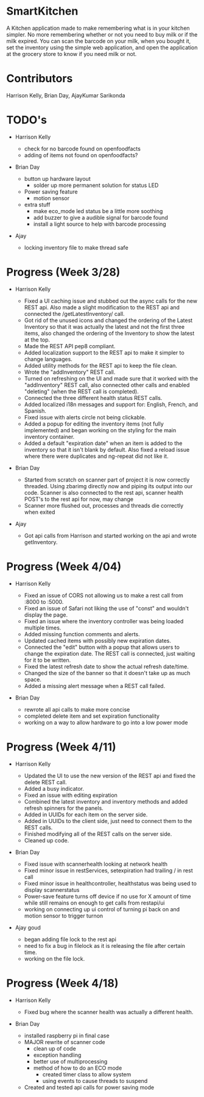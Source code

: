 # SmartKitchen
A Kitchen application made to make remembering what is in your kitchen simpler. No more remembering whether or not you need to buy
milk or if the milk expired. You can scan the barcode on your milk, when you bought it, set the inventory using the simple web application,
and open the application at the grocery store to know if you need milk or not.

# Contributors
Harrison Kelly, Brian Day, AjayKumar Sarikonda

# TODO's

* Harrison Kelly
    * check for no barcode found on openfoodfacts
    * adding of items not found on openfoodfacts?

* Brian Day
    * button up hardware layout
        * solder up more permanent solution for status LED
    * Power saving feature
        * motion sensor
    * extra stuff
        * make eco_mode led status be a little more soothing
        * add buzzer to give a audible signal for barcode found
        * install a light source to help with barcode processing
* Ajay
    * locking inventory file to make thread safe

# Progress (Week 3/28)

* Harrison Kelly
    * Fixed a UI caching issue and stubbed out the async calls for the new REST api. Also
    made a slight modification to the REST api and connected the /getLatestInventory/ call.
    * Got rid of the unused icons and changed the ordering of the Latest Inventory so that
    it was actually the latest and not the first three items, also changed the ordering of the Inventory
    to show the latest at the top.
    * Made the REST API pep8 compliant.
    * Added localization support to the REST api to make it simpler to change languages.
    * Added utility methods for the REST api to keep the file clean.
    * Wrote the "addInventory" REST call.
    * Turned on refreshing on the UI and made sure that it worked with the "addInventory" REST call, also connected
    other calls and enabled "deleting" (when the REST call is completed).
    * Connected the three different health status REST calls.
    * Added localized i18n messages and support for: English, French, and Spanish.
    * Fixed issue with alerts circle not being clickable.
    * Added a popup for editing the inventory items (not fully implemented) and began working on the styling for the main
    inventory container.
    * Added a default "expiration date" when an item is added to the inventory so that it isn't blank by default. Also fixed
    a reload issue where there were duplicates and ng-repeat did not like it.

* Brian Day
    * Started from scratch on scanner part of project it is now correctly threaded. Using zbarimg directly now
    and piping its output into our code. Scanner is also connected to the rest api, scanner health POST's to the
    rest api for now, may change
    * Scanner more flushed out, processes and threads die correctly when exited

* Ajay
    * Got api calls from Harrison and started working on the api and wrote getInventory.

# Progress (Week 4/04)

* Harrison Kelly
    * Fixed an issue of CORS not allowing us to make a rest call from :8000 to :5000.
    * Fixed an issue of Safari not liking the use of "const" and wouldn't display the page.
    * Fixed an issue where the inventory controller was being loaded multiple times.
    * Added missing function comments and alerts.
    * Updated cached items with possibly new expiration dates.
    * Connected the "edit" button with a popup that allows users to change the expiration date. The REST call is connected, just
    waiting for it to be written.
    * Fixed the latest refresh date to show the actual refresh date/time.
    * Changed the size of the banner so that it doesn't take up as much space.
    * Added a missing alert message when a REST call failed.

* Brian Day
    * rewrote all api calls to make more concise
    * completed delete item and set expiration functionality
    * working on a way to allow hardware to go into a low power mode

# Progress (Week 4/11)

* Harrison Kelly
    * Updated the UI to use the new version of the REST api and fixed the delete REST call.
    * Added a busy indicator.
    * Fixed an issue with editing expiration
    * Combined the latest inventory and inventory methods and added refresh spinners for the panels.
    * Added in UUIDs for each item on the server side.
    * Added in UUIDs to the client side, just need to connect them to the REST calls.
    * Finished modifying all of the REST calls on the server side.
    * Cleaned up code.

* Brian Day
    * Fixed issue with scannerhealth looking at network health
    * Fixed minor issue in restServices, setexpiration had trailing / in rest call
    * Fixed minor issue in healthcontroller, healthstatus was being used to display scannerstatus
    * Power-save feature turns off device if no use for X amount of time while still remains on enough to get calls from restapi/ui
    * working on connecting up ui control of turning pi back on and motion sensor to trigger turnon

* Ajay goud
    * began adding file lock to the rest api
    * need to fix a bug in filelock as it is releasing the file after certain time.
    * working on the file lock.

# Progress (Week 4/18)

* Harrison Kelly
    * Fixed bug where the scanner health was actually a different health.

* Brian Day
    * installed raspberry pi in final case
    * MAJOR rewrite of scanner code
        * clean up of code
        * exception handling
        * better use of multiprocessing
        * method of how to do an ECO mode
            * created timer class to allow system
            * using events to cause threads to suspend
    * Created and tested api calls for power saving mode